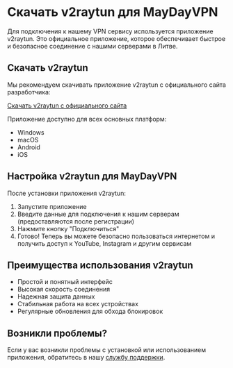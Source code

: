 # Скачать v2raytun для MayDayVPN

Для подключения к нашему VPN сервису используется приложение v2raytun. Это официальное приложение, которое обеспечивает быстрое и безопасное соединение с нашими серверами в Литве.

## Скачать v2raytun

Мы рекомендуем скачивать приложение v2raytun с официального сайта разработчика:

[Скачать v2raytun с официального сайта](https://v2raytun.com/#downloads)

Приложение доступно для всех основных платформ:

- Windows
- macOS
- Android
- iOS

## Настройка v2raytun для MayDayVPN

После установки приложения v2raytun:

1. Запустите приложение
2. Введите данные для подключения к нашим серверам (предоставляются после регистрации)
3. Нажмите кнопку "Подключиться"
4. Готово! Теперь вы можете безопасно пользоваться интернетом и получить доступ к YouTube, Instagram и другим сервисам

## Преимущества использования v2raytun

- Простой и понятный интерфейс
- Высокая скорость соединения
- Надежная защита данных
- Стабильная работа на всех устройствах
- Регулярные обновления для обхода блокировок

## Возникли проблемы?

Если у вас возникли проблемы с установкой или использованием приложения, обратитесь в нашу [службу поддержки](/support).
